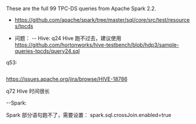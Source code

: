 These are the full 99 TPC-DS queries from Apache Spark 2.2.

- https://github.com/apache/spark/tree/master/sql/core/src/test/resources/tpcds

- 问题：
-- Hive:
q24 Hive 跑不过去，建议使用 https://github.com/hortonworks/hive-testbench/blob/hdp3/sample-queries-tpcds/query24.sql

q53:

```8 moreCaused by: java.lang.NullPointerException at org.apache.hadoop.hive.ql.exec.persistence.PTFRowContainer.first(PTFRowContainer.java:115) at org.apache.hadoop.hive.ql.exec.PTFPartition.iterator(PTFPartition.java:114) 
```

https://issues.apache.org/jira/browse/HIVE-18786

q72 Hive 时间很长

--Spark:

Spark 部分语句跑不了，需要设置：
spark.sql.crossJoin.enabled=true

